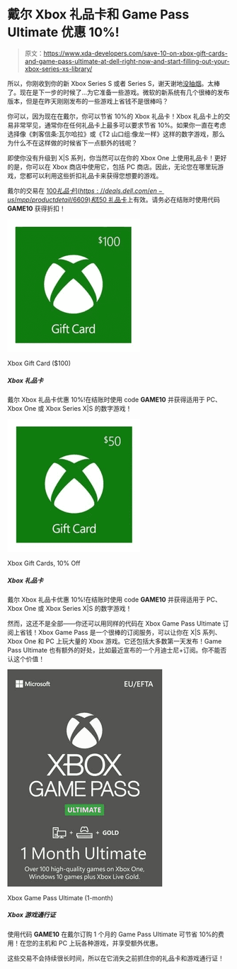 # 戴尔 Xbox 礼品卡和 Game Pass Ultimate 优惠 10%!

> 原文：<https://www.xda-developers.com/save-10-on-xbox-gift-cards-and-game-pass-ultimate-at-dell-right-now-and-start-filling-out-your-xbox-series-xs-library/>

所以，你刚收到你的新 Xbox Series S 或者 Series S，谢天谢地[没抽烟](https://www.xda-developers.com/xbox-series-x-hardware-issues/)。太棒了。现在是下一步的时候了...为它准备一些游戏。微软的新系统有几个很棒的发布版本，但是在昨天刚刚发布的一些游戏上省钱不是很棒吗？

你可以，因为现在在戴尔，你可以节省 10%的 Xbox 礼品卡！Xbox 礼品卡上的交易非常罕见，通常你在任何礼品卡上最多可以要求节省 10%。如果你一直在考虑选择像《刺客信条:瓦尔哈拉》或《T2 山口组:像龙一样》这样的数字游戏，那么为什么不在这样做的时候省下一点额外的钱呢？

即使你没有升级到 X|S 系列，你当然可以在你的 Xbox One 上使用礼品卡！更好的是，你可以在 Xbox 商店中使用它，包括 PC 商店。因此，无论您在哪里玩游戏，您都可以利用这些折扣礼品卡来获得您想要的游戏。

戴尔的交易在 [$100 礼品卡](https://deals.dell.com/en-us/mpp/productdetail/6609)和 [$50 礼品卡](https://deals.dell.com/en-us/mpp/productdetail/660b)上有效。请务必在结账时使用代码 **GAME10** 获得折扣！

 <picture>![Save 10% on Xbox Gift Cards at Dell! Use code <strong>GAME10</strong> at checkout and get your digital games for PC, Xbox One, or Xbox Series X|S!](img/3828d71898b623e761a3dbf9d5845e2f.png)</picture> 

Xbox Gift Card ($100)

##### Xbox 礼品卡

戴尔 Xbox 礼品卡优惠 10%!在结账时使用 code **GAME10** 并获得适用于 PC、Xbox One 或 Xbox Series X|S 的数字游戏！

 <picture>![](img/f7c848b5c3a2abbc9b4633140f7911dc.png)</picture> 

Xbox Gift Cards, 10% Off

##### Xbox 礼品卡

戴尔 Xbox 礼品卡优惠 10%!在结账时使用 code **GAME10** 并获得适用于 PC、Xbox One 或 Xbox Series X|S 的数字游戏！

然而，这还不是全部——你还可以用同样的代码在 Xbox Game Pass Ultimate 订阅上省钱！Xbox Game Pass 是一个很棒的订阅服务，可以让你在 X|S 系列、Xbox One 和 PC 上玩大量的 Xbox 游戏。它还包括大多数第一天发布！Game Pass Ultimate 也有额外的好处，比如最近宣布的一个月迪士尼+订阅。你不能否认这个价值！

 <picture>![Save 10% on a 1 month subscription to Game Pass Ultimate at Dell with the code <strong>GAME10</strong>! Play all sorts of titles on your console and PC, and save with extra perks.](img/7ce326e4b0a2c08ebf2409ef0df13891.png)</picture> 

Xbox Game Pass Ultimate (1-month)

##### Xbox 游戏通行证

使用代码 **GAME10** 在戴尔订购 1 个月的 Game Pass Ultimate 可节省 10%的费用！在您的主机和 PC 上玩各种游戏，并享受额外优惠。

这些交易不会持续很长时间，所以在它消失之前抓住你的礼品卡和游戏通行证！